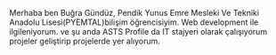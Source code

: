 Merhaba ben Buğra Gündüz,
Pendik Yunus Emre Mesleki Ve Tekniki Anadolu Lisesi(PYEMTAL)bilişim öğrencisiyim.
Web development ile ilgileniyorum. 
ve şu anda ASTS Profile da IT stajyeri olarak çalışıyorum 
projeler geliştirip projelerde yer alıyorum.
